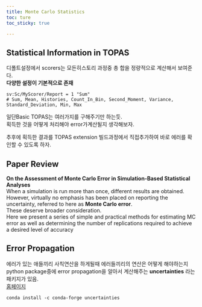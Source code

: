 ```yaml
---
title: Monte Carlo Statistics
toc: ture
toc_sticky: true

---
```


## Statistical Information in TOPAS

디폴트설정에서 scorers는 모든히스토리 과정중 총 합을 정량적으로 계산해서 보여준다.  
**다양한 설정이 기본적으로 존재**
```console
sv:Sc/MyScorer/Report = 1 "Sum"
# Sum, Mean, Histories, Count_In_Bin, Second_Moment, Variance, Standard_Deviation, Min, Max
```

일단Basic TOPAS는 여러가지를 구해주기만 하는듯.  
획득한 것을 어떻게 처리해야 error가계산될지 생각해보자.  

추후에 획득한 결과를 TOPAS extension 빌드과정에서 직접추가하여 바로 에러를 확인할 수 있도록 하자.  


## Paper Review
**On the Assessment of Monte Carlo Error in Simulation-Based Statistical Analyses**  
When a simulation is run more than once, different results are obtained.  
However, virtually no emphasis has been placed on reporting the uncertainty, referred to here as **Monte Carlo error**.  
These deserve broader consideration.  
Here we present a series of simple and practical methods for estimating MC error as well as determining the number of replications required to achieve a desired level of accuracy  

## Error Propagation
에러가 있는 애들끼리 사칙연산을 하게될때 에러들끼리의 연산은 어떻게 해야하는지  
python package중에 error propagation을 알아서 계산해주는  **uncertainties** 라는 패키지가 있음.  
[홈페이지](https://uncertainties-python-package.readthedocs.io/en/latest/)  
```consol
conda install -c conda-forge uncertainties
```

